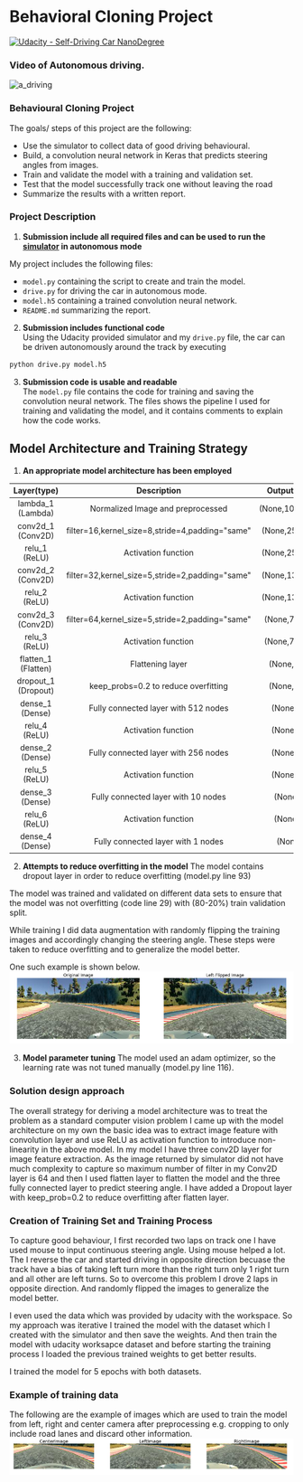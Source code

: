 # Behavioral Cloning Project

[![Udacity - Self-Driving Car NanoDegree](https://s3.amazonaws.com/udacity-sdc/github/shield-carnd.svg)](http://www.udacity.com/drive)

### Video of Autonomous driving.
![a_driving](https://github.com/unnat5/CarND-Behavioral-Cloning-P3/blob/master/run1.gif)

### Behavioural Cloning Project
The goals/ steps of this project are the following:
- Use the simulator to collect data of good driving behavioural.
- Build, a convolution neural network in Keras that predicts steering angles from images.
- Train and validate the model with a training and validation set.
- Test that the model successfully track one without leaving the road 
- Summarize the results with a written report.


### Project Description
1. **Submission include all required files and can be used to run the [simulator](https://github.com/udacity/CarND-Term1-Starter-Kit) in autonomous mode**


My project includes the following files:
- `model.py` containing the script to create and train the model.
- `drive.py` for driving the car in autonomous mode.
- `model.h5` containing a trained convolution neural network.
- `README.md` summarizing the report.

2. **Submission includes functional code**
<br>Using the Udacity provided simulator and my `drive.py` file, the car can be driven autonomously around the track by executing
```sh
python drive.py model.h5
```

3. **Submission code is usable and readable**
<br> The `model.py` file contains the code for training and saving the convolution neural network. The files shows the pipeline I used for training and validating the model, and it contains comments to explain how the code works.

## Model Architecture and Training Strategy
1. **An appropriate model architecture has been employed**

| Layer(type)         	|        Description	        				          | Output shape| 
|:---------------------:|:---------------------------------------------:|:------------:|
| lambda_1 (Lambda)     | Normalized Image and preprocessed   | (None,100,320,3)|
| conv2d_1 (Conv2D)     | filter=16,kernel_size=8,stride=4,padding="same"| (None,25,80,16)|
| relu_1 (ReLU)     | Activation function | (None,25,80,16)|
| conv2d_2 (Conv2D)     | filter=32,kernel_size=5,stride=2,padding="same"| (None,13,40,32)|
| relu_2 (ReLU)     | Activation function | (None,13,40,32)|
| conv2d_3 (Conv2D)     | filter=64,kernel_size=5,stride=2,padding="same"| (None,7,20,64)|
| relu_3 (ReLU)     | Activation function | (None,7,20,64)|
| flatten_1 (Flatten)     | Flattening layer | (None,8960)|
|dropout_1 (Dropout)|keep_probs=0.2 to reduce overfitting |(None,8960)|
|dense_1 (Dense)|Fully connected layer with 512 nodes|(None,512)|
| relu_4 (ReLU)     | Activation function | (None,512)|
|dense_2 (Dense)|Fully connected layer with 256 nodes|(None,256)|
| relu_5 (ReLU)     | Activation function | (None,256)|
|dense_3 (Dense)|Fully connected layer with 10 nodes|(None,10)|
| relu_6 (ReLU)     | Activation function | (None,10)|
|dense_4 (Dense)|Fully connected layer with 1 nodes|(None,1)|



2. **Attempts to reduce overfitting in the model**
The model contains dropout layer in order to reduce overfitting (model.py line 93)

The model was trained and validated on different data sets to ensure that the model was not overfitting (code line 29) with (80-20%) train validation split.

While training I did data augmentation with randomly flipping the training images and accordingly changing the steering angle. These steps were taken to reduce overfitting and to generalize the model better.

One such example is shown below.
<img src = "https://github.com/unnat5/CarND-Behavioral-Cloning-P3/blob/master/examples/img_aug.png">


3. **Model parameter tuning**
The model used an adam optimizer, so the learning rate was not tuned manually (model.py line 116).


### Solution design approach

The overall strategy for deriving a model architecture was to treat the problem as a standard computer vision problem I came up with the model architecture on my own the basic idea was to extract image feature with convolution layer and use ReLU as activation function to introduce non-linearity in the above model. In my model I have three conv2D layer for image feature extraction. As the image returned by simulator did not have much complexity to capture so maximum number of filter in my Conv2D layer is 64 and then I used flatten layer to flatten the model and the three fully connected layer to predict steering angle. I have added a Dropout layer with keep_prob=0.2 to reduce overfitting after flatten layer.

### Creation of Training Set and Training Process  
To capture good behaviour, I first recorded two laps on track one I have used mouse to input continuous steering angle. Using mouse helped a lot. The I reverse the car and started driving in opposite direction becuase the track have a bias of taking left turn more than the right turn only 1 right turn and all other are left turns. So to overcome this problem I drove 2 laps in opposite direction. And randomly flipped the images to generalize the model better.

I even used the data which was provided by udacity with the workspace. So my approach was iterative I trained the model with the dataset which I created with the simulator and then save the weights. And then train the model with udacity worksapce dataset and before starting the training process I loaded the previous trained weights to get better results.

I trained the model for 5 epochs with both datasets. 

### Example of training data 
The following are the example of images which are used to train the model from left, right and center camera after preprocessing e.g. cropping to only include road lanes and discard other information.
<img src= "https://github.com/unnat5/CarND-Behavioral-Cloning-P3/blob/master/examples/data_example.png">



